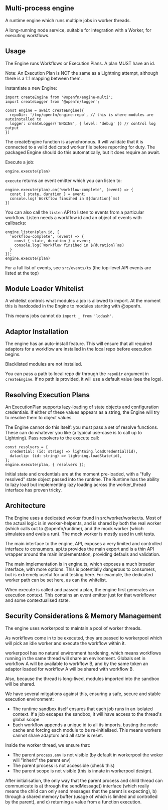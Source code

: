 ## Multi-process engine

A runtime engine which runs multiple jobs in worker threads.

A long-running node service, suitable for integration with a Worker, for executing workflows.

## Usage

The Engine runs Workflows or Execution Plans. A plan MUST have an id.

Note: An Execution Plan is NOT the same as a Lightning attempt, although there is a 1:1 mapping between them.

Instantiate a new Engine:

```
import createEngine from '@openfn/engine-multi';
import createLogger from '@openfn/logger';

const engine = await createEngine({
  repoDir: '/tmp/openfn/engine-repo', // this is where modules are autoinstalled to
  logger: createLogger('ENGINE', { level: 'debug' }) // control log output
})
```

The createEngine function is asynchronous. It will validate that it is connected to a valid dedicated worker file before reporting for duty. The packaged Engine should do this automatically, but it does require an await.

Execute a job:

```
engine.execute(plan)
```

`execute` returns an event emitter which you can listen to:

```
engine.execute(plan).on('workflow-complete', (event) => {
  const { state, duration } = event;
  console.log(`Workflow finsihed in ${duration}`ms)
})
```

You can also call the `listen` API to listen to events from a particular workflow. Listen needs a workflow id and an object of events with callbacks:

```
engine.listen(plan.id, {
  'workflow-complete', (event) => {
    const { state, duration } = event;
    console.log(`Workflow finsihed in ${duration}`ms)
  }
});
engine.execute(plan)
```

For a full list of events, see `src/events/ts` (the top-level API events are listed at the top)

## Module Loader Whitelist

A whitelist controls what modules a job is allowed to import. At the moment this is hardcoded in the Engine to modules starting with @openfn.

This means jobs cannot do `import _ from 'lodash'`.

## Adaptor Installation

The engine has an auto-install feature. This will ensure that all required adaptors for a workflow are installed in the local repo before execution begins.

Blacklisted modules are not installed.

You can pass a path to local repo dir through the `repoDir` argument in `createEngine`. If no path is provided, it will use a default value (see the logs).

## Resolving Execution Plans

An ExecutionPlan supports lazy-loading of state objects and configuration credentials. If either of these values appears as a string, the Engine will try to resolve them to object values.

The Engine cannot do this itself: you must pass a set of resolve functions. These can do whatever you like (a typical use-case is to call up to Lightning). Pass resolvers to the execute call:

```
const resolvers = {
  credential: (id: string) => lightning.loadCredential(id),
  dataclip: (id: string) => lightning.loadState(id),
};
engine.execute(plan, { resolvers });
```

Initial state and credentials are at the moment pre-loaded, with a "fully resolved" state object passed into the runtime. The Runtime has the ability to lazy load but implementing lazy loading across the worker_thread interface has proven tricky.

## Architecture

The Engine uses a dedicated worker found in src/worker/worker.ts. Most of the actual logic is in worker-helper.ts, and is shared by both the real worker (which calls out to @openfn/runtime), and the mock worker (which simulates and evals a run). The mock worker is mostly used in unit tests.

The main interface to the engine, API, exposes a very limited and controlled interface to consumers. api.ts provides the main export and is a thin API wrapper around the main implementation, providing defauls and validation.

The main implementation is in engine.ts, which exposes a much broader interface, with more options. This is potentially dangerous to consumers, but is extremely useful for unit testing here. For example, the dedicated worker path can be set here, as can the whitelist.

When execute is called and passed a plan, the engine first generates an execution context. This contains an event emitter just for that workflower and some contextualised state.

## Security Considerations & Memory Management

The engine uses workerpool to maintain a pool of worker threads.

As workflows come in to be executed, they are passed to workerpool which will pick an idle worker and execute the workflow within it.

workerpool has no natural environment hardening, which means workflows running in the same thread will share an environment. Globals set in workflow A will be available to workflow B, and by the same token an adaptor loaded for workflow A will be shared with workflow B.

Also, because the thread is long-lived, modules imported into the sandbox will be shared.

We have several mitgations against this, ensuring a safe, secure and stable execution environment:

- The runtime sandbox itself ensures that each job runs in an isolated context. If a job escapes the sandbox, it will have access to the thread's global scope
- Each workflow appends a unique id to all its imports, busting the node cache and forcing each module to be re-initialised. This means workers cannot share adaptors and all state is reset.

Inside the worker thread, we ensure that:

- The parent `process.env` is not visible (by default in workerpool the woker will "inherit" the parent env)
- The parent process is not accessible (check this)
- The parent scope is not visible (this is innate in workerpool design).

After initialisation, the only way that the parent process and child thread can communicate is a) through the sendMessage() interface (which really means the child can only send messages that the parent is expecting), b) through a shared memory buffer (usage of which is limited and controlled by the parent), and c) returning a value from a function execution.
